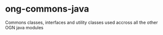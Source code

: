 ong-commons-java
================

Commons classes, interfaces and utility classes used accross all the other OGN java modules
